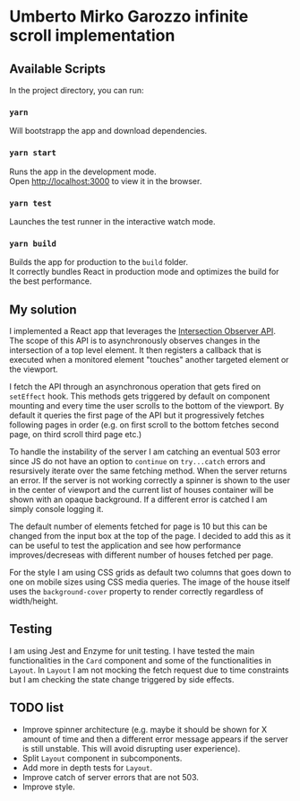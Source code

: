 # Umberto Mirko Garozzo infinite scroll implementation

## Available Scripts

In the project directory, you can run:

### `yarn`

Will bootstrapp the app and download dependencies.

### `yarn start`

Runs the app in the development mode.<br />
Open [http://localhost:3000](http://localhost:3000) to view it in the browser.

### `yarn test`

Launches the test runner in the interactive watch mode.<br />

### `yarn build`

Builds the app for production to the `build` folder.<br />
It correctly bundles React in production mode and optimizes the build for the best performance.

## My solution  

I implemented a React app that leverages the [Intersection Observer API](https://developer.mozilla.org/en-US/docs/Web/API/Intersection_Observer_API). The scope of this API is to asynchronously observes changes in the intersection of a top level element.
It then registers a callback that is executed when a monitored element "touches" another targeted element or the viewport.

I fetch the API through an asynchronous operation that gets fired on `setEffect` hook. This methods gets triggered by default on component mounting and every time the user scrolls to the bottom of the viewport. By default it queries the first page of the API but it progressively fetches following pages in order (e.g. on first scroll to the bottom fetches second page, on third scroll  third page etc.)

To handle the instability of the server I  am catching an eventual 503 error since JS do not have an option to `continue` on `try...catch` errors and resursively iterate over the same fetching method. When the server returns an error. 
If the server is not working correctly a spinner is shown to the user in the center of viewport and the current list of houses container will be shown with an opaque background.
If a different error is catched I am simply console logging it.

The default number of elements fetched for page is 10 but this can be changed from the input box at the top of the page. I decided to add this as it can be useful to test the application and see how performance improves/decreseas with different number of houses fetched per page.

For the style I am using CSS grids as default two columns that goes down to one on mobile sizes using CSS media queries. The image of the house itself uses the `background-cover` property to render correctly regardless of width/height.


## Testing

I am using Jest and Enzyme for unit testing. I have tested the main functionalities in the `Card` component and some of the functionalities in `Layout`. In `Layout` I am not mocking the fetch request due to time constraints but I am checking the state change triggered by side effects.

## TODO list
- Improve spinner architecture (e.g. maybe it should be shown for X amount of time and then a different error message appears if the server is still unstable. This will avoid disrupting user experience).
- Split `Layout` component in subcomponents.
- Add more in depth tests for `Layout`.
- Improve catch of server errors that are not 503.
- Improve style.

